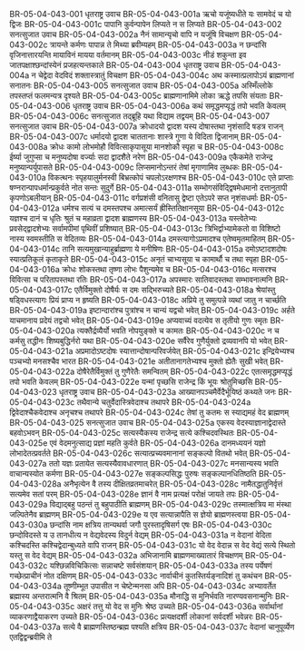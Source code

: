 BR-05-04-043-001	धृतराष्ट्र उवाच
BR-05-04-043-001a	ऋचो यजूंष्यधीते यः सामवेदं च यो द्विजः
BR-05-04-043-001c	पापानि कुर्वन्पापेन लिप्यते न स लिप्यते
BR-05-04-043-002	सनत्सुजात उवाच
BR-05-04-043-002a	नैनं सामान्यृचो वापि न यजूंषि विचक्षण
BR-05-04-043-002c	त्रायन्ते कर्मणः पापान्न ते मिथ्या ब्रवीम्यहम्
BR-05-04-043-003a	न छन्दांसि वृजिनात्तारयन्ति मायाविनं मायया वर्तमानम्
BR-05-04-043-003c	नीडं शकुन्ता इव जातपक्षाश्छन्दांस्येनं प्रजहत्यन्तकाले
BR-05-04-043-004	धृतराष्ट्र उवाच
BR-05-04-043-004a	न चेद्वेदा वेदविदं शक्तास्त्रातुं विचक्षण
BR-05-04-043-004c	अथ कस्मात्प्रलापोऽयं ब्राह्मणानां सनातनः
BR-05-04-043-005	सनत्सुजात उवाच
BR-05-04-043-005a	अस्मिँल्लोके तपस्तप्तं फलमन्यत्र दृश्यते
BR-05-04-043-005c	ब्राह्मणानामिमे लोका ऋद्धे तपसि संयताः
BR-05-04-043-006	धृतराष्ट्र उवाच
BR-05-04-043-006a	कथं समृद्धमप्यृद्धं तपो भवति केवलम्
BR-05-04-043-006c	सनत्सुजात तद्ब्रूहि यथा विद्याम तद्वयम्
BR-05-04-043-007	सनत्सुजात उवाच
BR-05-04-043-007a	क्रोधादयो द्वादश यस्य दोषास्तथा नृशंसादि षडत्र राजन्
BR-05-04-043-007c	धर्मादयो द्वादश चाततानाः शास्त्रे गुणा ये विदिता द्विजानाम्
BR-05-04-043-008a	क्रोधः कामो लोभमोहौ विवित्साकृपासूया मानशोकौ स्पृहा च
BR-05-04-043-008c	ईर्ष्या जुगुप्सा च मनुष्यदोषा वर्ज्याः सदा द्वादशैते नरेण
BR-05-04-043-009a	एकैकमेते राजेन्द्र मनुष्यान्पर्युपासते
BR-05-04-043-009c	लिप्समानोऽन्तरं तेषां मृगाणामिव लुब्धकः
BR-05-04-043-010a	विकत्थनः स्पृहयालुर्मनस्वी बिभ्रत्कोपं चपलोऽरक्षणश्च
BR-05-04-043-010c	एते प्राप्ताः षण्नरान्पापधर्मान्प्रकुर्वते नोत सन्तः सुदुर्गे
BR-05-04-043-011a	सम्भोगसंविद्द्विषमेधमानो दत्तानुतापी कृपणोऽबलीयान्
BR-05-04-043-011c	वर्गप्रशंसी वनितासु द्वेष्टा एतेऽपरे सप्त नृशंसधर्माः
BR-05-04-043-012a	धर्मश्च सत्यं च दमस्तपश्च अमात्सर्यं ह्रीस्तितिक्षानसूया
BR-05-04-043-012c	यज्ञश्च दानं च धृतिः श्रुतं च महाव्रता द्वादश ब्राह्मणस्य
BR-05-04-043-013a	यस्त्वेतेभ्यः प्रवसेद्द्वादशेभ्यः सर्वामपीमां पृथिवीं प्रशिष्यात्
BR-05-04-043-013c	त्रिभिर्द्वाभ्यामेकतो वा विशिष्टो नास्य स्वमस्तीति स वेदितव्यः
BR-05-04-043-014a	दमस्त्यागोऽप्रमादश्च एतेष्वमृतमाहितम्
BR-05-04-043-014c	तानि सत्यमुखान्याहुर्ब्राह्मणा ये मनीषिणः
BR-05-04-043-015a	दमोऽष्टादशदोषः स्यात्प्रतिकूलं कृताकृते
BR-05-04-043-015c	अनृतं चाभ्यसूया च कामार्थौ च तथा स्पृहा
BR-05-04-043-016a	क्रोधः शोकस्तथा तृष्णा लोभः पैशुन्यमेव च
BR-05-04-043-016c	मत्सरश्च विवित्सा च परितापस्तथा रतिः
BR-05-04-043-017a	अपस्मारः सातिवादस्तथा सम्भावनात्मनि
BR-05-04-043-017c	एतैर्विमुक्तो दोषैर्यः स दमः सद्भिरुच्यते
BR-05-04-043-018a	श्रेयांस्तु षड्विधस्त्यागः प्रियं प्राप्य न हृष्यति
BR-05-04-043-018c	अप्रिये तु समुत्पन्ने व्यथां जातु न चार्च्छति
BR-05-04-043-019a	इष्टान्दारांश्च पुत्रांश्च न चान्यं यद्वचो भवेत्
BR-05-04-043-019c	अर्हते याचमानाय प्रदेयं तद्वचो भवेत्
BR-05-04-043-019e	अप्यवाच्यं वदत्येव स तृतीयो गुणः स्मृतः
BR-05-04-043-020a	त्यक्तैर्द्रव्यैर्यो भवति नोपयुङ्क्ते च कामतः
BR-05-04-043-020c	न च कर्मसु तद्धीनः शिष्यबुद्धिर्नरो यथा
BR-05-04-043-020e	सर्वैरेव गुणैर्युक्तो द्रव्यवानपि यो भवेत्
BR-05-04-043-021a	अप्रमादोऽष्टदोषः स्यात्तान्दोषान्परिवर्जयेत्
BR-05-04-043-021c	इन्द्रियेभ्यश्च पञ्चभ्यो मनसश्चैव भारत
BR-05-04-043-021e	अतीतानागतेभ्यश्च मुक्तो ह्येतैः सुखी भवेत्
BR-05-04-043-022a	दोषैरेतैर्विमुक्तं तु गुणैरेतैः समन्वितम्
BR-05-04-043-022c	एतत्समृद्धमप्यृद्धं तपो भवति केवलम्
BR-05-04-043-022e	यन्मां पृच्छसि राजेन्द्र किं भूयः श्रोतुमिच्छसि
BR-05-04-043-023	धृतराष्ट्र उवाच
BR-05-04-043-023a	आख्यानपञ्चमैर्वेदैर्भूयिष्ठं कथ्यते जनः
BR-05-04-043-023c	तथैवान्ये चतुर्वेदास्त्रिवेदाश्च तथापरे
BR-05-04-043-024a	द्विवेदाश्चैकवेदाश्च अनृचश्च तथापरे
BR-05-04-043-024c	तेषां तु कतमः स स्याद्यमहं वेद ब्राह्मणम्
BR-05-04-043-025	सनत्सुजात उवाच
BR-05-04-043-025a	एकस्य वेदस्याज्ञानाद्वेदास्ते बहवोऽभवन्
BR-05-04-043-025c	सत्यस्यैकस्य राजेन्द्र सत्ये कश्चिदवस्थितः
BR-05-04-043-025e	एवं वेदमनुत्साद्य प्रज्ञां महति कुर्वते
BR-05-04-043-026a	दानमध्ययनं यज्ञो लोभादेतत्प्रवर्तते
BR-05-04-043-026c	सत्यात्प्रच्यवमानानां सङ्कल्पो वितथो भवेत्
BR-05-04-043-027a	ततो यज्ञः प्रतायेत सत्यस्यैवावधारणात्
BR-05-04-043-027c	मनसान्यस्य भवति वाचान्यस्योत कर्मणा
BR-05-04-043-027e	सङ्कल्पसिद्धः पुरुषः सङ्कल्पानधितिष्ठति
BR-05-04-043-028a	अनैभृत्येन वै तस्य दीक्षितव्रतमाचरेत्
BR-05-04-043-028c	नामैतद्धातुनिर्वृत्तं सत्यमेव सतां परम्
BR-05-04-043-028e	ज्ञानं वै नाम प्रत्यक्षं परोक्षं जायते तपः
BR-05-04-043-029a	विद्याद्बहु पठन्तं तु बहुपाठीति ब्राह्मणम्
BR-05-04-043-029c	तस्मात्क्षत्रिय मा मंस्था जल्पितेनैव ब्राह्मणम्
BR-05-04-043-029e	य एव सत्यान्नापैति स ज्ञेयो ब्राह्मणस्त्वया
BR-05-04-043-030a	छन्दांसि नाम क्षत्रिय तान्यथर्वा जगौ पुरस्तादृषिसर्ग एषः
BR-05-04-043-030c	छन्दोविदस्ते य उ तानधीत्य न वेद्यवेदस्य विदुर्न वेद्यम्
BR-05-04-043-031a	न वेदानां वेदिता कश्चिदस्ति कश्चिद्वेदान्बुध्यते वापि राजन्
BR-05-04-043-031c	यो वेद वेदान्न स वेद वेद्यं सत्ये स्थितो यस्तु स वेद वेद्यम्
BR-05-04-043-032a	अभिजानामि ब्राह्मणमाख्यातारं विचक्षणम्
BR-05-04-043-032c	यश्छिन्नविचिकित्सः सन्नाचष्टे सर्वसंशयान्
BR-05-04-043-033a	तस्य पर्येषणं गच्छेत्प्राचीनं नोत दक्षिणम्
BR-05-04-043-033c	नार्वाचीनं कुतस्तिर्यङ्नादिशं तु कथंचन
BR-05-04-043-034a	तूष्णीम्भूत उपासीत न चेष्टेन्मनसा अपि
BR-05-04-043-034c	अभ्यावर्तेत ब्रह्मास्य अन्तरात्मनि वै श्रितम्
BR-05-04-043-035a	मौनाद्धि स मुनिर्भवति नारण्यवसनान्मुनिः
BR-05-04-043-035c	अक्षरं तत्तु यो वेद स मुनिः श्रेष्ठ उच्यते
BR-05-04-043-036a	सर्वार्थानां व्याकरणाद्वैयाकरण उच्यते
BR-05-04-043-036c	प्रत्यक्षदर्शी लोकानां सर्वदर्शी भवेन्नरः
BR-05-04-043-037a	सत्ये वै ब्राह्मणस्तिष्ठन्ब्रह्म पश्यति क्षत्रिय
BR-05-04-043-037c	वेदानां चानुपूर्व्येण एतद्विद्वन्ब्रवीमि ते
